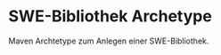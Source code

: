 SWE-Bibliothek Archetype
========================

Maven Archtetype zum Anlegen einer SWE-Bibliothek.
